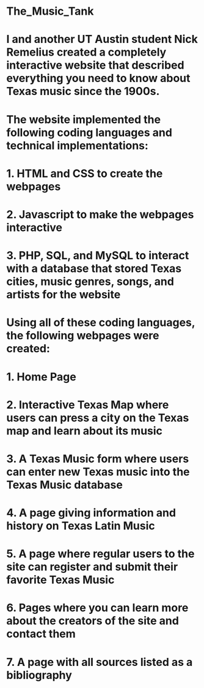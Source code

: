# The_Music_Tank

# I and another UT Austin student Nick Remelius created a completely interactive website that described everything you need to know about Texas music since the 1900s. 

# The website implemented the following coding languages and technical implementations:

# 1. HTML and CSS to create the webpages
# 2. Javascript to make the webpages interactive
# 3. PHP, SQL, and MySQL to interact with a database that stored Texas cities, music genres, songs, and artists for the website

# Using all of these coding languages, the following webpages were created:

# 1. Home Page
# 2. Interactive Texas Map where users can press a city on the Texas map and learn about its music
# 3. A Texas Music form where users can enter new Texas music into the Texas Music database
# 4. A page giving information and history on Texas Latin Music
# 5. A page where regular users to the site can register and submit their favorite Texas Music 
# 6. Pages where you can learn more about the creators of the site and contact them
# 7. A page with all sources listed as a bibliography

